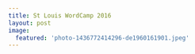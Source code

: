 ```yaml
---
title: St Louis WordCamp 2016
layout: post
image:
  featured: 'photo-1436772414296-de1960161901.jpeg'
---
```

